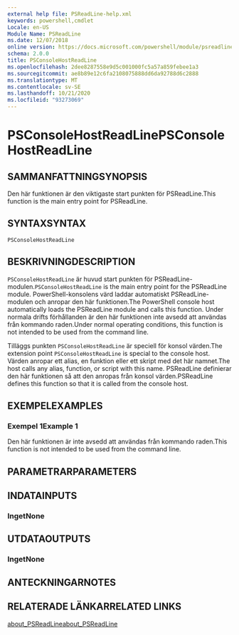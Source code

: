 ```yaml
---
external help file: PSReadLine-help.xml
keywords: powershell,cmdlet
Locale: en-US
Module Name: PSReadLine
ms.date: 12/07/2018
online version: https://docs.microsoft.com/powershell/module/psreadline/psconsolehostreadline?view=powershell-5.1&WT.mc_id=ps-gethelp
schema: 2.0.0
title: PSConsoleHostReadLine
ms.openlocfilehash: 2dee8287558e9d5c001000fc5a57a859febee1a3
ms.sourcegitcommit: ae8b89e12c6fa2108075888dd6da92788d6c2888
ms.translationtype: MT
ms.contentlocale: sv-SE
ms.lasthandoff: 10/21/2020
ms.locfileid: "93273069"
---
```

# <span data-ttu-id="3da45-103">PSConsoleHostReadLine</span><span class="sxs-lookup"><span data-stu-id="3da45-103">PSConsoleHostReadLine</span></span>

## <span data-ttu-id="3da45-104">SAMMANFATTNING</span><span class="sxs-lookup"><span data-stu-id="3da45-104">SYNOPSIS</span></span>
<span data-ttu-id="3da45-105">Den här funktionen är den viktigaste start punkten för PSReadLine.</span><span class="sxs-lookup"><span data-stu-id="3da45-105">This function is the main entry point for PSReadLine.</span></span>

## <span data-ttu-id="3da45-106">SYNTAX</span><span class="sxs-lookup"><span data-stu-id="3da45-106">SYNTAX</span></span>

```
PSConsoleHostReadLine
```

## <span data-ttu-id="3da45-107">BESKRIVNING</span><span class="sxs-lookup"><span data-stu-id="3da45-107">DESCRIPTION</span></span>

<span data-ttu-id="3da45-108">`PSConsoleHostReadLine` är huvud start punkten för PSReadLine-modulen.</span><span class="sxs-lookup"><span data-stu-id="3da45-108">`PSConsoleHostReadLine` is the main entry point for the PSReadLine module.</span></span> <span data-ttu-id="3da45-109">PowerShell-konsolens värd laddar automatiskt PSReadLine-modulen och anropar den här funktionen.</span><span class="sxs-lookup"><span data-stu-id="3da45-109">The PowerShell console host automatically loads the PSReadLine module and calls this function.</span></span> <span data-ttu-id="3da45-110">Under normala drifts förhållanden är den här funktionen inte avsedd att användas från kommando raden.</span><span class="sxs-lookup"><span data-stu-id="3da45-110">Under normal operating conditions, this function is not intended to be used from the command line.</span></span>

<span data-ttu-id="3da45-111">Tilläggs punkten `PSConsoleHostReadLine` är speciell för konsol värden.</span><span class="sxs-lookup"><span data-stu-id="3da45-111">The extension point `PSConsoleHostReadLine` is special to the console host.</span></span> <span data-ttu-id="3da45-112">Värden anropar ett alias, en funktion eller ett skript med det här namnet.</span><span class="sxs-lookup"><span data-stu-id="3da45-112">The host calls any alias, function, or script with this name.</span></span> <span data-ttu-id="3da45-113">PSReadLine definierar den här funktionen så att den anropas från konsol värden.</span><span class="sxs-lookup"><span data-stu-id="3da45-113">PSReadLine defines this function so that it is called from the console host.</span></span>

## <span data-ttu-id="3da45-114">EXEMPEL</span><span class="sxs-lookup"><span data-stu-id="3da45-114">EXAMPLES</span></span>

### <span data-ttu-id="3da45-115">Exempel 1</span><span class="sxs-lookup"><span data-stu-id="3da45-115">Example 1</span></span>

<span data-ttu-id="3da45-116">Den här funktionen är inte avsedd att användas från kommando raden.</span><span class="sxs-lookup"><span data-stu-id="3da45-116">This function is not intended to be used from the command line.</span></span>

## <span data-ttu-id="3da45-117">PARAMETRAR</span><span class="sxs-lookup"><span data-stu-id="3da45-117">PARAMETERS</span></span>

## <span data-ttu-id="3da45-118">INDATA</span><span class="sxs-lookup"><span data-stu-id="3da45-118">INPUTS</span></span>

### <span data-ttu-id="3da45-119">Inget</span><span class="sxs-lookup"><span data-stu-id="3da45-119">None</span></span>

## <span data-ttu-id="3da45-120">UTDATA</span><span class="sxs-lookup"><span data-stu-id="3da45-120">OUTPUTS</span></span>

### <span data-ttu-id="3da45-121">Inget</span><span class="sxs-lookup"><span data-stu-id="3da45-121">None</span></span>

## <span data-ttu-id="3da45-122">ANTECKNINGAR</span><span class="sxs-lookup"><span data-stu-id="3da45-122">NOTES</span></span>

## <span data-ttu-id="3da45-123">RELATERADE LÄNKAR</span><span class="sxs-lookup"><span data-stu-id="3da45-123">RELATED LINKS</span></span>

[<span data-ttu-id="3da45-124">about_PSReadLine</span><span class="sxs-lookup"><span data-stu-id="3da45-124">about_PSReadLine</span></span>](./About/about_PSReadLine.md)
